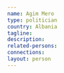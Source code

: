 ```yaml
---
name: Agim Mero
type: politician
country: Albania
tagline:
description:
related-persons:
connections:
layout: person
---
```


